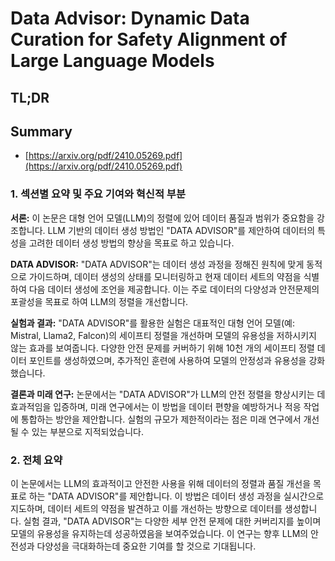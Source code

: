 # Data Advisor: Dynamic Data Curation for Safety Alignment of Large Language Models
## TL;DR
## Summary
- [https://arxiv.org/pdf/2410.05269.pdf](https://arxiv.org/pdf/2410.05269.pdf)

### 1. 섹션별 요약 및 주요 기여와 혁신적 부분

**서론:**
이 논문은 대형 언어 모델(LLM)의 정렬에 있어 데이터 품질과 범위가 중요함을 강조합니다. LLM 기반의 데이터 생성 방법인 "DATA ADVISOR"를 제안하여 데이터의 특성을 고려한 데이터 생성 방법의 향상을 목표로 하고 있습니다.

**DATA ADVISOR:**
"DATA ADVISOR"는 데이터 생성 과정을 정해진 원칙에 맞게 동적으로 가이드하며, 데이터 생성의 상태를 모니터링하고 현재 데이터 세트의 약점을 식별하여 다음 데이터 생성에 조언을 제공합니다. 이는 주로 데이터의 다양성과 안전문제의 포괄성을 목표로 하여 LLM의 정렬을 개선합니다.

**실험과 결과:**
"DATA ADVISOR"를 활용한 실험은 대표적인 대형 언어 모델(예: Mistral, Llama2, Falcon)의 세이프티 정렬을 개선하며 모델의 유용성을 저하시키지 않는 효과를 보여줍니다. 다양한 안전 문제를 커버하기 위해 10천 개의 세이프티 정렬 데이터 포인트를 생성하였으며, 추가적인 훈련에 사용하여 모델의 안정성과 유용성을 강화했습니다.

**결론과 미래 연구:**
논문에서는 "DATA ADVISOR"가 LLM의 안전 정렬을 향상시키는 데 효과적임을 입증하며, 미래 연구에서는 이 방법을 데이터 편향을 예방하거나 적응 작업에 통합하는 방안을 제안합니다. 실험의 규모가 제한적이라는 점은 미래 연구에서 개선될 수 있는 부분으로 지적되었습니다.

### 2. 전체 요약

이 논문에서는 LLM의 효과적이고 안전한 사용을 위해 데이터의 정렬과 품질 개선을 목표로 하는 "DATA ADVISOR"를 제안합니다. 이 방법은 데이터 생성 과정을 실시간으로 지도하며, 데이터 세트의 약점을 발견하고 이를 개선하는 방향으로 데이터를 생성합니다. 실험 결과, "DATA ADVISOR"는 다양한 세부 안전 문제에 대한 커버리지를 높이며 모델의 유용성을 유지하는데 성공하였음을 보여주었습니다. 이 연구는 향후 LLM의 안전성과 다양성을 극대화하는데 중요한 기여를 할 것으로 기대됩니다.